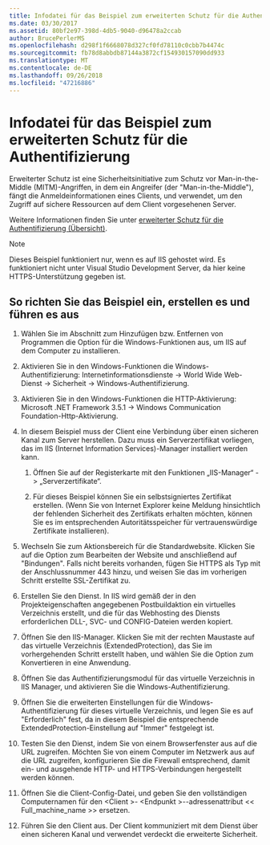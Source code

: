 ```yaml
---
title: Infodatei für das Beispiel zum erweiterten Schutz für die Authentifizierung
ms.date: 03/30/2017
ms.assetid: 80bf2e97-398d-4db5-9040-d96478a2ccab
author: BrucePerlerMS
ms.openlocfilehash: d298f1f6668078d327cf0fd78110c0cbb7b4474c
ms.sourcegitcommit: fb78d8abbdb87144a3872cf154930157090dd933
ms.translationtype: MT
ms.contentlocale: de-DE
ms.lasthandoff: 09/26/2018
ms.locfileid: "47216886"
---
```

# <a name="readme-for-extended-protection-authentication-sample"></a>Infodatei für das Beispiel zum erweiterten Schutz für die Authentifizierung
Erweiterter Schutz ist eine Sicherheitsinitiative zum Schutz vor Man-in-the-Middle (MITM)-Angriffen, in dem ein Angreifer (der "Man-in-the-Middle"), fängt die Anmeldeinformationen eines Clients, und verwendet, um den Zugriff auf sichere Ressourcen auf dem Client vorgesehenen Server.  
  
 Weitere Informationen finden Sie unter [erweiterter Schutz für die Authentifizierung (Übersicht)](../../../../docs/framework/wcf/feature-details/extended-protection-for-authentication-overview.md).  
  
> [!NOTE]
>  Dieses Beispiel funktioniert nur, wenn es auf IIS gehostet wird. Es funktioniert nicht unter Visual Studio Development Server, da hier keine HTTPS-Unterstützung gegeben ist.  
  
## <a name="to-set-up-build-and-run-the-sample"></a>So richten Sie das Beispiel ein, erstellen es und führen es aus  
  
1.  Wählen Sie im Abschnitt zum Hinzufügen bzw. Entfernen von Programmen die Option für die Windows-Funktionen aus, um IIS auf dem Computer zu installieren.  
  
2.  Aktivieren Sie in den Windows-Funktionen die Windows-Authentifizierung: Internetinformationsdienste -> World Wide Web-Dienst -> Sicherheit -> Windows-Authentifizierung.  
  
3.  Aktivieren Sie in den Windows-Funktionen die HTTP-Aktivierung: Microsoft .NET Framework 3.5.1 -> Windows Communication Foundation-Http-Aktivierung.  
  
4.  In diesem Beispiel muss der Client eine Verbindung über einen sicheren Kanal zum Server herstellen. Dazu muss ein Serverzertifikat vorliegen, das im IIS (Internet Information Services)-Manager installiert werden kann.  
  
    1.  Öffnen Sie auf der Registerkarte mit den Funktionen „IIS-Manager“ -> „Serverzertifikate“.  
  
    2.  Für dieses Beispiel können Sie ein selbstsigniertes Zertifikat erstellen. (Wenn Sie von Internet Explorer keine Meldung hinsichtlich der fehlenden Sicherheit des Zertifikats erhalten möchten, können Sie es im entsprechenden Autoritätsspeicher für vertrauenswürdige Zertifikate installieren).  
  
5.  Wechseln Sie zum Aktionsbereich für die Standardwebsite. Klicken Sie auf die Option zum Bearbeiten der Website und anschließend auf "Bindungen". Falls nicht bereits vorhanden, fügen Sie HTTPS als Typ mit der Anschlussnummer 443 hinzu, und weisen Sie das im vorherigen Schritt erstellte SSL-Zertifikat zu.  
  
6.  Erstellen Sie den Dienst. In IIS wird gemäß der in den Projekteigenschaften angegebenen Postbuildaktion ein virtuelles Verzeichnis erstellt, und die für das Webhosting des Diensts erforderlichen DLL-, SVC- und CONFIG-Dateien werden kopiert.  
  
7.  Öffnen Sie den IIS-Manager. Klicken Sie mit der rechten Maustaste auf das virtuelle Verzeichnis (ExtendedProtection), das Sie im vorhergehenden Schritt erstellt haben, und wählen Sie die Option zum Konvertieren in eine Anwendung.  
  
8.  Öffnen Sie das Authentifizierungsmodul für das virtuelle Verzeichnis in IIS Manager, und aktivieren Sie die Windows-Authentifizierung.  
  
9. Öffnen Sie die erweiterten Einstellungen für die Windows-Authentifizierung für dieses virtuelle Verzeichnis, und legen Sie es auf "Erforderlich" fest, da in diesem Beispiel die entsprechende ExtendedProtection-Einstellung auf "Immer" festgelegt ist.  
  
10. Testen Sie den Dienst, indem Sie von einem Browserfenster aus auf die URL zugreifen. Möchten Sie von einem Computer im Netzwerk aus auf die URL zugreifen, konfigurieren Sie die Firewall entsprechend, damit ein- und ausgehende HTTP- und HTTPS-Verbindungen hergestellt werden können.  
  
11. Öffnen Sie die Client-Config-Datei, und geben Sie den vollständigen Computernamen für den \<Client >- \<Endpunkt >--adressenattribut << Full_machine_name >> ersetzen.  
  
12. Führen Sie den Client aus. Der Client kommuniziert mit dem Dienst über einen sicheren Kanal und verwendet verdeckt die erweiterte Sicherheit.
